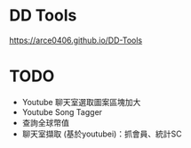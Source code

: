 # DD Tools
https://arce0406.github.io/DD-Tools

# TODO
- Youtube 聊天室選取圖案區塊加大
- Youtube Song Tagger
- 查詢全球幣值
- 聊天室擷取 (基於youtubei)：抓會員、統計SC
